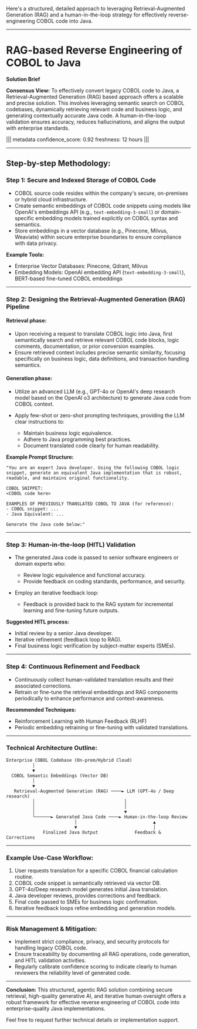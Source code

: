 Here's a structured, detailed approach to leveraging Retrieval-Augmented Generation (RAG) and a human-in-the-loop strategy for effectively reverse-engineering COBOL code into Java.

---

# RAG-based Reverse Engineering of COBOL to Java

**Solution Brief**

**Consensus View:**
To effectively convert legacy COBOL code to Java, a Retrieval-Augmented Generation (RAG) based approach offers a scalable and precise solution. This involves leveraging semantic search on COBOL codebases, dynamically retrieving relevant code and business logic, and generating contextually accurate Java code. A human-in-the-loop validation ensures accuracy, reduces hallucinations, and aligns the output with enterprise standards.

||| metadata
confidence\_score: 0.92
freshness: 12 hours
|||

---

## Step-by-step Methodology:

### Step 1: **Secure and Indexed Storage of COBOL Code**

* COBOL source code resides within the company's secure, on-premises or hybrid cloud infrastructure.
* Create semantic embeddings of COBOL code snippets using models like OpenAI's embeddings API (e.g., `text-embedding-3-small`) or domain-specific embedding models trained explicitly on COBOL syntax and semantics.
* Store embeddings in a vector database (e.g., Pinecone, Milvus, Weaviate) within secure enterprise boundaries to ensure compliance with data privacy.

**Example Tools:**

* Enterprise Vector Databases: Pinecone, Qdrant, Milvus
* Embedding Models: OpenAI embedding API (`text-embedding-3-small`), BERT-based fine-tuned COBOL embeddings

---

### Step 2: **Designing the Retrieval-Augmented Generation (RAG) Pipeline**

#### Retrieval phase:

* Upon receiving a request to translate COBOL logic into Java, first semantically search and retrieve relevant COBOL code blocks, logic comments, documentation, or prior conversion examples.
* Ensure retrieved context includes precise semantic similarity, focusing specifically on business logic, data definitions, and transaction handling semantics.

#### Generation phase:

* Utilize an advanced LLM (e.g., GPT-4o or OpenAI's deep research model based on the OpenAI o3 architecture) to generate Java code from COBOL context.
* Apply few-shot or zero-shot prompting techniques, providing the LLM clear instructions to:

  * Maintain business logic equivalence.
  * Adhere to Java programming best practices.
  * Document translated code clearly for human readability.

**Example Prompt Structure:**

```
"You are an expert Java developer. Using the following COBOL logic snippet, generate an equivalent Java implementation that is robust, readable, and maintains original functionality.

COBOL SNIPPET:
<COBOL code here>

EXAMPLES OF PREVIOUSLY TRANSLATED COBOL TO JAVA (for reference):
- COBOL snippet: ...
- Java Equivalent: ...

Generate the Java code below:"
```

---

### Step 3: **Human-in-the-loop (HITL) Validation**

* The generated Java code is passed to senior software engineers or domain experts who:

  * Review logic equivalence and functional accuracy.
  * Provide feedback on coding standards, performance, and security.
* Employ an iterative feedback loop:

  * Feedback is provided back to the RAG system for incremental learning and fine-tuning future outputs.

**Suggested HITL process:**

* Initial review by a senior Java developer.
* Iterative refinement (feedback loop to RAG).
* Final business logic verification by subject-matter experts (SMEs).

---

### Step 4: **Continuous Refinement and Feedback**

* Continuously collect human-validated translation results and their associated corrections.
* Retrain or fine-tune the retrieval embeddings and RAG components periodically to enhance performance and context-awareness.

**Recommended Techniques:**

* Reinforcement Learning with Human Feedback (RLHF)
* Periodic embedding retraining or fine-tuning with validated translations.

---

### Technical Architecture Outline:

```plaintext
Enterprise COBOL Codebase (On-prem/Hybrid Cloud)
          │
          ▼
  COBOL Semantic Embeddings (Vector DB)
          │
          ▼
   Retrieval-Augmented Generation (RAG) ────► LLM (GPT-4o / Deep research)
          │                                  │
          │                                  │
          │                                  ▼
          └──────► Generated Java Code ────► Human-in-the-loop Review
                          │                             ▲
                          ▼                             │
              Finalized Java Output              Feedback & Corrections
```

---

### Example Use-Case Workflow:

1. User requests translation for a specific COBOL financial calculation routine.
2. COBOL code snippet is semantically retrieved via vector DB.
3. GPT-4o/Deep research model generates initial Java translation.
4. Java developer reviews, provides corrections and feedback.
5. Final code passed to SMEs for business logic confirmation.
6. Iterative feedback loops refine embedding and generation models.

---

### Risk Management & Mitigation:

* Implement strict compliance, privacy, and security protocols for handling legacy COBOL code.
* Ensure traceability by documenting all RAG operations, code generation, and HITL validation activities.
* Regularly calibrate confidence scoring to indicate clearly to human reviewers the reliability level of generated code.

---

**Conclusion:**
This structured, agentic RAG solution combining secure retrieval, high-quality generative AI, and iterative human oversight offers a robust framework for effective reverse engineering of COBOL code into enterprise-quality Java implementations.

Feel free to request further technical details or implementation support.
